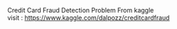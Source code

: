 Credit Card Fraud Detection Problem From kaggle <br/>
visit : https://www.kaggle.com/dalpozz/creditcardfraud
